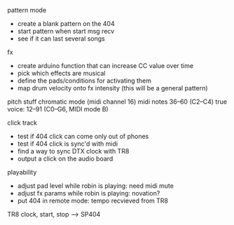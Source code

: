 

pattern mode 
* create a blank pattern on the 404
* start pattern when start msg recv
* see if it can last several songs

fx
* create arduino function that can increase CC value over time
* pick which effects are musical
* define the pads/conditions for activating them
* map drum velocity onto fx intensity (this will be a general pattern)

pitch stuff
chromatic mode (midi channel 16) midi notes 36–60 (C2–C4)
true voice: 12–91 (C0–G6, MIDI mode B) 


click track
* test if 404 click can come only out of phones
* test if 404 click is sync'd with midi
* find a way to sync DTX clock with TR8
* output a click on the audio board

playability
* adjust pad level while robin is playing: need midi mute
* adjust fx params while robin is playing: novation?
* put 404 in remote mode: tempo recvieved from TR8


TR8 clock, start, stop --> SP404
